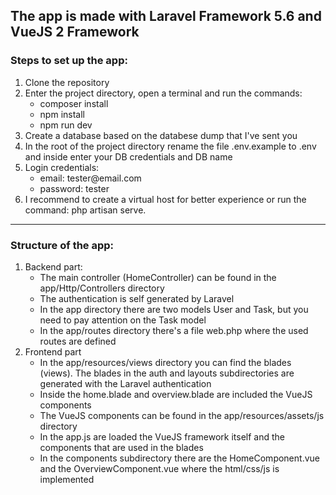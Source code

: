 <h2>The app is made with Laravel Framework 5.6 and VueJS 2 Framework</h2>
<h3>Steps to set up the app:</h3>
<ol>
<li>Clone the repository</li>
<li>
Enter the project directory, open a terminal and run the commands:
<ul>
<li>composer install</li>
<li>npm install</li>
<li>npm run dev</li>
</ul>
</li>
<li>Create a database based on the databese dump that I've sent you </li>
<li>In the root of the project directory rename the file .env.example to .env and inside enter your DB credentials and DB name</li>
<li>Login credentials:
<ul>
<li>email: tester@email.com</li>
<li>password: tester</li>
</ul>
</li>
<li>I recommend to create a virtual host for better experience or run the command: php artisan serve.</li>
</ol>

<hr>

<h3>Structure of the app:</h3>
<ol>
<li>Backend part:
<ul>
<li>The main controller (HomeController) can be found in the app/Http/Controllers directory</li>
<li>The authentication is self generated by Laravel</li>
<li>In the app directory there are two models User and Task, but you need to pay attention on the Task model</li>
<li>In the app/routes directory there's a file web.php where the used routes are defined</li>
</ul>
</li>
<li>
Frontend part
<ul>
<li>In the app/resources/views directory you can find the blades (views). The blades in the auth and layouts subdirectories are generated with the Laravel authentication</li>
<li>Inside the home.blade and overview.blade are included the VueJS components</li>
<li>The VueJS components can be found in the app/resources/assets/js directory</li>
<li>In the app.js are loaded the VueJS framework itself and the components that are used in the blades</li>
<li>In the components subdirectory there are the HomeComponent.vue and the OverviewComponent.vue where the html/css/js is implemented</li>
</ul>
</li>
</ol>
